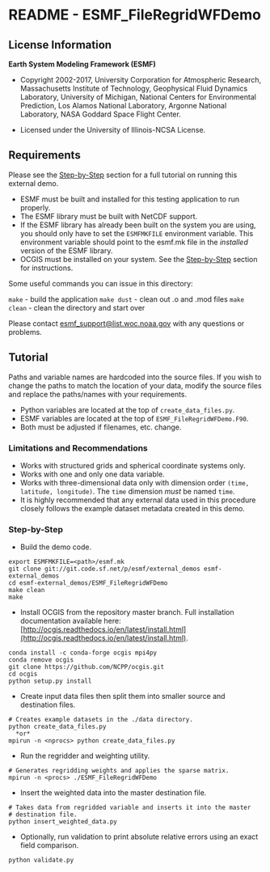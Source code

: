 # README - ESMF_FileRegridWFDemo

## License Information

**Earth System Modeling Framework (ESMF)**

* Copyright 2002-2017, University Corporation for Atmospheric Research, Massachusetts Institute of Technology, Geophysical Fluid Dynamics Laboratory, University of Michigan, National Centers for Environmental Prediction, Los Alamos National Laboratory, Argonne National Laboratory, NASA Goddard Space Flight Center.

* Licensed under the University of Illinois-NCSA License.

## Requirements

Please see the [Step-by-Step](#step-by-step) section for a full tutorial on running this external demo.

* ESMF must be built and installed for this testing application to run properly.
* The ESMF library must be built with NetCDF support.
* If the ESMF library has already been built on the system you are using, you should only have to set the `ESMFMKFILE` environment variable. This environment variable should point to the esmf.mk file in the *installed* version of the ESMF library.
* OCGIS must be installed on your system. See the [Step-by-Step](#step-by-step) section for instructions.

Some useful commands you can issue in this directory:

`make`       - build the application
`make dust`  - clean out .o and .mod files
`make clean` - clean the directory and start over

Please contact esmf_support@list.woc.noaa.gov with any questions or problems.

## Tutorial

Paths and variable names are hardcoded into the source files. If you wish to change the paths to match the location of your data, modify the source files and replace the paths/names with your requirements.

* Python variables are located at the top of `create_data_files.py`.
* ESMF variables are located at the top of `ESMF_FileRegridWFDemo.F90`.
* Both must be adjusted if filenames, etc. change.

### Limitations and Recommendations

* Works with structured grids and spherical coordinate systems only.
* Works with one and only one data variable.
* Works with three-dimensional data only with dimension order `(time, latitude, longitude)`. The `time` dimension *must* be named `time`.
* It is highly recommended that any external data used in this procedure closely follows the example dataset metadata created in this demo.

### Step-by-Step

* Build the demo code.

```
export ESMFMKFILE=<path>/esmf.mk
git clone git://git.code.sf.net/p/esmf/external_demos esmf-external_demos
cd esmf-external_demos/ESMF_FileRegridWFDemo
make clean
make
```

* Install OCGIS from the repository master branch. Full installation documentation available here: [http://ocgis.readthedocs.io/en/latest/install.html](http://ocgis.readthedocs.io/en/latest/install.html).

```
conda install -c conda-forge ocgis mpi4py
conda remove ocgis
git clone https://github.com/NCPP/ocgis.git
cd ocgis
python setup.py install
```

* Create input data files then split them into smaller source and destination files.

```
# Creates example datasets in the ./data directory.
python create_data_files.py
  *or*
mpirun -n <nprocs> python create_data_files.py
```

* Run the regridder and weighting utility.

```
# Generates regridding weights and applies the sparse matrix.
mpirun -n <procs> ./ESMF_FileRegridWFDemo
```

* Insert the weighted data into the master destination file.

```
# Takes data from regridded variable and inserts it into the master 
# destination file.
python insert_weighted_data.py
```

* Optionally, run validation to print absolute relative errors using an exact field comparison.

```
python validate.py
```
